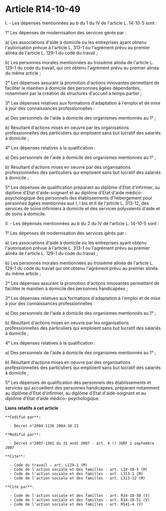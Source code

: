 # Article R14-10-49

I. - Les dépenses mentionnées au b du 1 du IV de l'article L. 14-10-5 sont :

1° Les dépenses de modernisation des services gérés par :

a) Les associations d'aide à domicile ou les entreprises ayant obtenu l'autorisation prévue à l'article L. 313-1 ou
l'agrément prévu au premier alinéa de l'article L. 129-1 du code du travail ;

b) Les personnes morales mentionnées au troisième alinéa de l'article L. 129-1 du code du travail, qui ont obtenu l'agrément
prévu au premier alinéa du même article ;

2° Les dépenses assurant la promotion d'actions innovantes permettant de faciliter le maintien à domicile des personnes âgées
dépendantes, notamment par la création de structures d'accueil à temps partiel ;

3° Les dépenses relatives aux formations d'adaptation à l'emploi et de mise à jour des connaissances professionnelles :

a) Des personnels de l'aide à domicile des organismes mentionnés au 1° ;

b) Résultant d'actions mises en oeuvre par les organisations professionnelles des particuliers qui emploient sans but
lucratif des salariés à domicile ;

4° Les dépenses relatives à la qualification :

a) Des personnels de l'aide à domicile des organismes mentionnés au 1° ;

b) Résultant d'actions mises en oeuvre par des organisations professionnelles des particuliers qui emploient sans but
lucratif des salariés à domicile ;

5° Les dépenses de qualification préparant au diplôme d'Etat d'infirmier, au diplôme d'Etat d'aide-soignant et au diplôme
d'Etat d'aide médico-psychologique des personnels des établissements d'hébergement pour personnes âgées mentionnés aux I, I
bis et II de l'article L. 313-12, des services de soins infirmiers à domicile et des services polyvalents d'aide et de soins
à domicile.

II. - Les dépenses mentionnées au b du 2 du IV de l'article L. 14-10-5 sont :

1° Les dépenses de modernisation des services gérés par :

a) Les associations d'aide à domicile ou les entreprises ayant obtenu l'autorisation prévue à l'article L. 313-1 ou
l'agrément prévu au premier alinéa de l'article L. 129-1 du code du travail ;

b) Les personnes morales mentionnées au troisième alinéa de l'article L. 129-1 du code du travail qui ont obtenu l'agrément
prévu au premier alinéa du même article ;

2° Les dépenses assurant la promotion d'actions innovantes permettant de faciliter le maintien à domicile des personnes
handicapées ;

3° Les dépenses relatives aux formations d'adaptation à l'emploi et de mise à jour des connaissances professionnelles :

a) Des personnels de l'aide à domicile des organismes mentionnés au 1° ;

b) Résultant d'actions mises en oeuvre par les organisations professionnelles des particuliers qui emploient sans but
lucratif des salariés à domicile ;

4° Les dépenses relatives à la qualification :

a) Des personnels de l'aide à domicile des organismes mentionnés au 1° ;

b)  Résultant d'actions mises en oeuvre par des organisations professionnelles des particuliers qui emploient sans but
lucratif des salariés à domicile ;

5° Les dépenses de qualification des personnels des établissements et services qui accueillent des personnes handicapées,
préparant notamment au diplôme d'Etat d'infirmier, au diplôme d'Etat d'aide-soignant et au diplôme d'Etat d'aide médico-
psychologique.

**Liens relatifs à cet article**

	**Codifié par**:

	  - Décret n°2004-1136 2004-10-21

	**Modifié par**:

	  - Décret n°2007-1301 du 31 août 2007 - art. 4 () JORF 2 septembre 2007

	**Cite**:

	  - Code du travail - art. L129-1 (M)
	  - Code de l'action sociale et des familles - art. L14-10-5 (M)
	  - Code de l'action sociale et des familles - art. L313-1 (M)
	  - Code de l'action sociale et des familles - art. L313-12 (M)

	**Cité par**:

	  - Code de l'action sociale et des familles - art. R14-10-50 (V)
	  - Code de l'action sociale et des familles - art. R14-10-51 (V)
	  - Code de l'action sociale et des familles - art. R541-4 (V)
